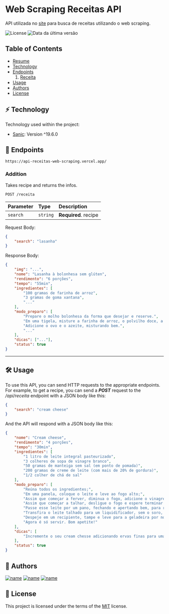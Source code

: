 # Web Scraping Receitas API

API utilizada no [site](https://web-scraping-receitas.vercel.app) para busca de receitas utilizando o web scraping.

![License](https://img.shields.io/badge/license-MIT-green) ![Data da última versão](https://img.shields.io/badge/release%20date-march-blue)

## Table of Contents

-   [Resume](#pushpin-resume)
-   [Technology](#zap-technology)
-   [Endpoints](#round_pushpin-endpoints)
    1.  [Receita](#receita)
-   [Usage](#hammer_and_wrench-usage)
-   [Authors](#gem-authors)
-   [License](#scroll-license)

## :zap: Technology

Technology used within the project:

-   [Sanic](https://sanic.dev): Version ^19.6.0

## :round_pushpin: Endpoints

`https://api-receitas-web-scraping.vercel.app/`

### Addition

Takes recipe and returns the infos.

```http
POST /receita
```

| Parameter | Type     | Description          |
| :-------- | :------- | :------------------- |
| `search`  | `string` | **Required**. recipe |

Request Body:

```json
{
	"search": "lasanha"
}
```

Response Body:

```json
{
	"img": "...",
	"nome": "Lasanha à bolonhesa sem glúten",
	"rendimento": "6 porções",
	"tempo": "55min",
	"ingredientes": [
		"100 gramas de farinha de arroz",
		"3 gramas de goma xantana",
		"..."
	],
	"modo_preparo": [
		"Prepare o molho bolonhesa da forma que desejar e reserve.",
		"Em uma tigela, misture a farinha de arroz, o polvilho doce, a fécula de batata, a goma xantana e o sal.",
		"Adicione o ovo e o azeite, misturando bem.",
		"..."
	],
	"dicas": ["..."],
	"status": true
}
```

---

## :hammer_and_wrench: Usage

To use this API, you can send HTTP requests to the appropriate endpoints. For example, to get a recipe, you can send a **_POST_** request to the _/api/receita_ endpoint with a JSON body like this:

```json
{
	"search": "cream cheese"
}
```

And the API will respond with a JSON body like this:

```json
{
	"nome": "Cream cheese",
	"rendimento": "4 porções",
	"tempo": "30min",
	"ingredientes": [
		"1 litro de leite integral pasteurizado",
		"3 colheres de sopa de vinagre branco",
		"50 gramas de manteiga sem sal (em ponto de pomada)",
		"200 gramas de creme de leite (com mais de 20% de gordura)",
		"1/2 colher de chá de sal"
	],
	"modo_preparo": [
		"Reúna todos os ingredientes;",
		"Em uma panela, coloque o leite e leve ao fogo alto;",
		"Assim que começar a ferver, diminua o fogo, adicione o vinagre e fique mexendo;",
		"Assim que começar a talhar, desligue o fogo e espere terminar de talhar completamente;",
		"Passe esse leite por um pano, fechando e apertando bem, para retirar todo o soro;",
		"Transfira o leite talhado para um liquidificador, sem o soro, acrescente o restante dos ingredientes e bata até formar um creme liso e homogêneo;",
		"Despeje em um recipiente, tampe e leve para a geladeira por no mínimo 6 horas;",
		"Agora é só servir. Bom apetite!"
	],
	"dicas": [
		"Incremente o seu cream chesse adicionando ervas finas para uma versão aromatizado.\nE caso queira, o vinagre branco pode ser substituído por 3 colheres de sopa de suco de limão.\nÉ essencial que o leite usado seja o de saquinho, por ser somente o leite puro, sem os conservantes que existem nos leites de caixinha. Assim, o leite talha mais facilmente e seu cream cheese fica ainda mais saboroso.\nMas se acontecer de o leite não talhar o suficiente, adicione mais vinagre até ficar claramente talhado.\nO cream cheese pode durar até 7 dias na geladeira em um recipiente fechado."
	],
	"status": true
}
```

## :gem: Authors

[![name](https://avatars.githubusercontent.com/u/61300191?s=80&v=4)](https://github.com/joao-coimbra)
[![name](https://avatars.githubusercontent.com/u/64169738?s=80&v=4)](https://github.com/alvarezfelipe)
[![name](https://avatars.githubusercontent.com/u/126487510?s=80)](https://github.com/thiagoRocha534)

## :scroll: License

This project is licensed under the terms of the [MIT](https://choosealicense.com/licenses/mit/) license.
